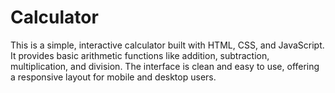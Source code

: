# Calculator
This is a simple, interactive calculator built with HTML, CSS, and JavaScript. It provides basic arithmetic functions like addition, subtraction, multiplication, and division. The interface is clean and easy to use, offering a responsive layout for mobile and desktop users. 
